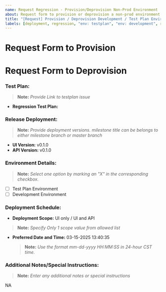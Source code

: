 ```yaml
---
name: Request Regression - Provision/Deprovision Non-Prod Environment
about: Request form to provision or deprovision a non-prod environment
title: "[Request] Provision / Deprovision Development / Test Plan Environment for Regression"
labels: [deployment, regression, "env: testplan", "env: development", request]
---
```


# Request Form to Provision

<!-- OR -->

# Request Form to Deprovision

### Test Plan:

> **Note:** _Provide Link to testplan issue_

- **Regression Test Plan:** <link or NA>

### Release Deployment:

> **Note:** _Provide deployment versions. milestone title can be belongs to either milestone branch or master branch_

- **UI Version:** v0.1.0
- **API Version:** v0.1.0

### Environment Details:

> **Note:** _Select one option by marking an "X" in the corresponding checkbox._

- [ ] Test Plan Environment
- [ ] Development Environment

### Deployment Schedule:

- **Deployment Scope:** UI only / UI and API

> **Note:** _Specify Only 1 scope value from allowed list_

- **Preferred Date and Time:** 03-15-2025 13:40:35
  > **Note:** _Use the format mm-dd-yyyy HH:MM:SS in 24-hour CST time._

### Additional Notes/Special Instructions:

> **Note:** _Enter any additional notes or special instructions_

NA
